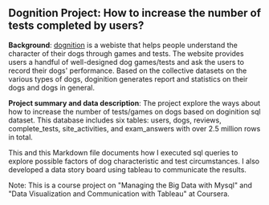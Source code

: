 ## Dognition Project: How to increase the number of tests completed by users?

**Background**: 
  [dognition](https://www.dognition.com/) is a webiste that helps people understand the character of their dogs through games and tests. The website provides users a handful of well-designed dog games/tests and ask the users to record their dogs' performance. Based on the collective datasets on the various types of dogs, doginition generates report and statistics on their dogs and dogs in general. 

**Project summary and data description**:
  The project explore the ways about how to increase the number of tests/games on dogs based on doginition sql dataset. This database includes six tables: users, dogs, reviews, complete_tests, site_activities, and exam_answers with over 2.5 million rows in total. 
  
  This and this Markdown file documents how I executed sql queries to explore possible factors of dog characteristic and test circumstances. I also developed a data story board using tableau to communicate the results.

  Note: This is a course project on "Managing the Big Data with Mysql" and "Data Visualization and Communication with Tableau" at Coursera.
